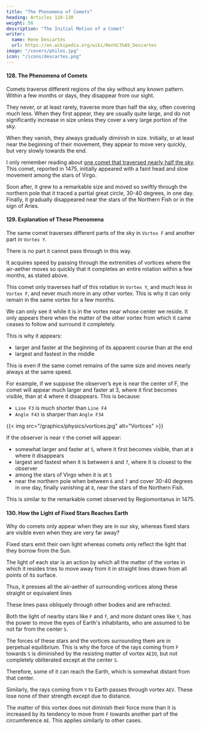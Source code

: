```yaml
---
title: "The Phenomena of Comets"
heading: Articles 128-130
weight: 58
description: "The Initial Motion of a Comet"
writer:
  name: Rene Descartes
  url: https://en.wikipedia.org/wiki/Ren%C3%A9_Descartes
image: "/covers/philos.jpg"
icon: "/icons/descartes.png"
---
```



#### 128. The Phenomena of Comets

Comets traverse different regions of the sky without any known pattern. Within a few months or days, they disappear from our sight.

They never, or at least rarely, traverse more than half the sky, often covering much less. When they first appear, they are usually quite large, and do not significantly increase in size unless they cover a very large portion of the sky. 

When they vanish, they always gradually diminish in size. Initially, or at least near the beginning of their movement, they appear to move very quickly, but very slowly towards the end.

I only remember reading about [one comet that traversed nearly half the sky](https://en.wikipedia.org/wiki/Great_Comet_of_1472). This comet, reported in 1475, initially appeared with a faint head and slow movement among the stars of Virgo.

Soon after, it grew to a remarkable size and moved so swiftly through the northern pole that it traced a partial great circle, 30-40 degrees, in one day. Finally, it gradually disappeared near the stars of the Northern Fish or in the sign of Aries.


#### 129. Explanation of These Phenomena

The same comet traverses different parts of the sky in `Vortex F` and another part in `Vortex Y`. 

There is no part it cannot pass through in this way. 

<!-- It retains nearly the same speed, namely the  -->

It acquires speed by passing through the extremities of vortices where the air-aether moves so quickly that it completes an entire rotation within a few months, as stated above. 

This comet only traverses half of this rotation in `Vortex Y`, and much less in `Vortex F`, and never much more in any other vortex. This is why it can only remain in the same vortex for a few months. 

We can only see it while it is in the vortex near whose center we reside. It only appears there when the matter of the other vortex from which it came ceases to follow and surround it completely. 

This is why it appears:
- larger and faster at the beginning of its apparent course than at the end
- largest and fastest in the middle

This is even if the same comet remains of the same size and moves nearly always at the same speed.

For example, if we suppose the observer’s eye is near the center of F, the comet will appear much larger and faster at 3, where it first becomes visible, than at 4 where it disappears. This is because:
- `Line F3` is much shorter than `Line F4`
- `Angle F43` is sharper than `Angle F34` 

{{< img src="/graphics/physics/vortices.jpg" alt="Vortices" >}}

If the observer is near `Y` the comet will appear:
- somewhat larger and faster at `5`, where it first becomes visible, than at `8` where it disappears
- largest and fastest when it is between `6` and `7`, where it is closest to the observer
- among the stars of Virgo when it is at `5`
- near the northern pole when between `6` and `7` and cover 30-40 degrees in one day, finally vanishing at `8`, near the stars of the Northern Fish. 

This is similar to the remarkable comet observed by Regiomontanus in 1475.


#### 130. How the Light of Fixed Stars Reaches Earth

Why do comets only appear when they are in our sky, whereas fixed stars are visible even when they are very far away?

Fixed stars emit their own light whereas comets only reflect the light that they borrow from the Sun. 

The light of each star is an action by which all the matter of the vortex in which it resides tries to move away from it in straight lines drawn from all points of its surface.  

Thus, it presses all the air-aether of surrounding vortices along these straight or equivalent lines 

These lines pass obliquely through other bodies and are refracted.

Both the light of nearby stars like `F` and `f`, and more distant ones like `Y`, has the power to move the eyes of Earth's inhabitants, who are assumed to be not far from the center `S`.

The forces of these stars and the vortices surrounding them are in perpetual equilibrium. This is why the force of the rays coming from `F` towards `S` is diminished by the resisting matter of vortex `AEIO`, but not completely obliterated except at the center `S`. 

Therefore, some of it can reach the Earth, which is somewhat distant from that center. 

Similarly, the rays coming from `Y` to Earth passes through vortex `AEV`. These lose none of their strength except due to distance.

The matter of this vortex does not diminish their force more than it is increased by its tendency to move from `F` towards another part of the circumference `AE`. This applies similarly to other cases.
